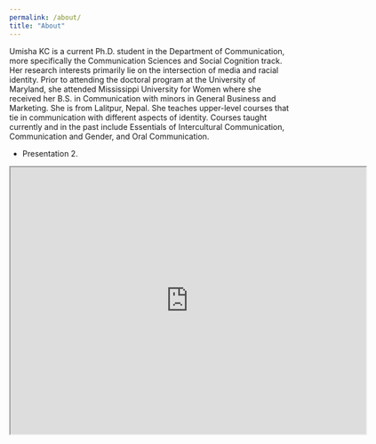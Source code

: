 ```yaml
---
permalink: /about/
title: "About"
---
```


Umisha KC is a current Ph.D. student in the Department of Communication, more specifically the Communication Sciences and Social Cognition track. Her research interests primarily lie on the intersection of media and racial identity. Prior to attending the doctoral program at the University of Maryland, she attended Mississippi University for Women where she received her B.S. in Communication with minors in General Business and Marketing. She is from Lalitpur, Nepal. She teaches upper-level courses that tie in communication with different aspects of identity. Courses taught currently and in the past include Essentials of Intercultural Communication, Communication and Gender, and Oral Communication.

- Presentation 2.
<iframe src="https://drive.google.com/file/d/1-FHQOGw4vUBqYKMvcc82fPJjqnOMCg8R/preview" width="640" height="480" allow="autoplay"></iframe>
